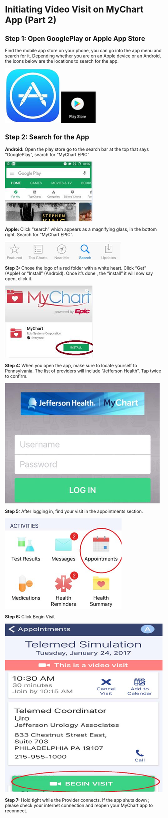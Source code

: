 # Initiating Video Visit on MyChart App (Part 2)

## Step 1: Open GooglePlay or Apple App Store
Find the mobile app store on your phone, you can go into the app menu and search for it. Depending whether you are on an Apple device or an Android, the icons below are the locations to search for the app.

![app store](appstore.jpg) ![play store](playstore.jpg)

## Step 2: Search for the App

**Android:** Open the play store go to the search bar at the top that says “GooglePlay”, search for “MyChart EPIC”

![](playstoresn.jpg)

**Apple:** Click “search” which appears as a magnifying glass, in the bottom right. Search for “MyChart EPIC”.

![](appstoresn.jpg)

**Step 3:** Chose the logo of a red folder with a white heart. Click “Get” (Apple) or “Install” (Android). Once it’s done , the “install” it will now say open, click it.

![](installmychart.jpg)

**Step 4:** When you open the app, make sure to locate yourself to Pennsylvania. The list of providers will include “Jefferson Health”. Tap twice to confirm.

![](mychartlogin.jpg)

**Step 5:** After logging in, find your visit in the appointments section.

![](mychartappointment.jpg)

**Step 6:** Click Begin Visit

![](mychartbeginvisit.jpg)

**Step 7:** Hold tight while the Provider connects. If the app shuts down ; please check your internet connection and reopen your MyChart app to reconnect.
